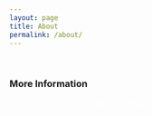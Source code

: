 ```yaml
---
layout: page
title: About
permalink: /about/
---
```

<head>
<link href="https://fonts.googleapis.com/css?family=Architects+Daughter" rel="stylesheet">
<link href="https://fonts.googleapis.com/css?family=Tillana" rel="stylesheet">
<link href="https://fonts.googleapis.com/css?family=Titillium+Web" rel="stylesheet">
</head>

<p style="color:white;">An IT Student</p>

### More Information

<p style="color:white;">An IT Student learning about GitHub</p>

